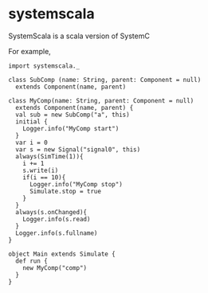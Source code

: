 systemscala
===========

SystemScala is a scala version of SystemC

For example,

	import systemscala._
	
	class SubComp (name: String, parent: Component = null)
	  extends Component(name, parent)
	
	class MyComp(name: String, parent: Component = null)
	  extends Component(name, parent) {
	  val sub = new SubComp("a", this)
	  initial {
	    Logger.info("MyComp start")
	  }
	  var i = 0
	  var s = new Signal("signal0", this)
	  always(SimTime(1)){
	    i += 1
	    s.write(i)
	    if(i == 10){
	      Logger.info("MyComp stop")
	      Simulate.stop = true
	    }
	  }
	  always(s.onChanged){
	    Logger.info(s.read)
	  }
	  Logger.info(s.fullname)
	}
	
	object Main extends Simulate {
	  def run {
	    new MyComp("comp")
	  }
	}
